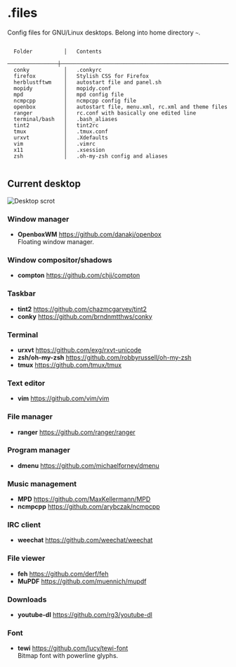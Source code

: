 # .files

Config files for GNU/Linux desktops. Belong into home directory ``~``.

```

  Folder          │   Contents
  ────────────────┼───────────────────────────────────────────────────────────────
  conky           │   .conkyrc
  firefox         │   Stylish CSS for Firefox
  herblustftwm    │   autostart file and panel.sh
  mopidy          │   mopidy.conf
  mpd             │   mpd config file
  ncmpcpp         │   ncmpcpp config file
  openbox         │   autostart file, menu.xml, rc.xml and theme files
  ranger          │   rc.conf with basically one edited line
  terminal/bash   │   .bash_aliases
  tint2           │   tint2rc
  tmux            │   .tmux.conf
  urxvt           │   .Xdefaults
  vim             │   .vimrc
  x11             │   .xsession
  zsh             │   .oh-my-zsh config and aliases
  
```

## Current desktop

![Desktop scrot](https://tknk.io/d1yq)

### Window manager
- **OpenboxWM** https://github.com/danakj/openbox  
Floating window manager.

### Window compositor/shadows
- **compton** https://github.com/chjj/compton

### Taskbar
- **tint2** https://github.com/chazmcgarvey/tint2
- **conky** https://github.com/brndnmtthws/conky

### Terminal
- **urxvt** https://github.com/exg/rxvt-unicode
- **zsh/oh-my-zsh** https://github.com/robbyrussell/oh-my-zsh
- **tmux** https://github.com/tmux/tmux

### Text editor
- **vim** https://github.com/vim/vim

### File manager
- **ranger** https://github.com/ranger/ranger

### Program manager
- **dmenu** https://github.com/michaelforney/dmenu

### Music management
- **MPD** https://github.com/MaxKellermann/MPD
- **ncmpcpp** https://github.com/arybczak/ncmpcpp

### IRC client
- **weechat** https://github.com/weechat/weechat

### File viewer
- **feh** https://github.com/derf/feh
- **MuPDF** https://github.com/muennich/mupdf

### Downloads
- **youtube-dl** https://github.com/rg3/youtube-dl

### Font
- **tewi** https://github.com/lucy/tewi-font  
Bitmap font with powerline glyphs.
